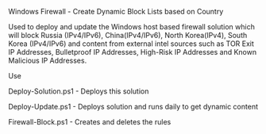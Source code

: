 Windows Firewall - Create Dynamic Block Lists based on Country

Used to deploy and update the Windows host based firewall solution which will block Russia (IPv4/IPv6), China(IPv4/IPv6), North Korea(IPv4), South Korea (IPv4/IPv6) and content from external intel sources such as TOR Exit IP Addresses, Bulletproof IP Addresses, High-Risk IP Addresses and Known Malicious IP Addresses.

Use

 Deploy-Solution.ps1 - Deploys this solution

Deploy-Update.ps1 - Deploys solution and runs daily to get dynamic content

Firewall-Block.ps1 - Creates and deletes the rules

